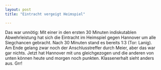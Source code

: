 ```yaml
---
layout: post
title: "Eintracht vergeigt Heimspiel"

---
```


Das war unnötig: Mit einer in den ersten 30 Minuten indiskutablen Abwehrleistung hat sich die Eintracht im Heimspiel gegen Hannover um alle Siegchancen gebracht. Nach 30 Minuten stand es bereits 1:3 (Tor: Lanig). Am Ende gelang zwar noch der Anschlusstreffer durch Meier, aber das war gar nichts. Jetzt hat Hannover mit uns gleichgezogen und die anderen von unten können heute und morgen noch punkten. Klassenerhalt sieht anders aus. Grr!


